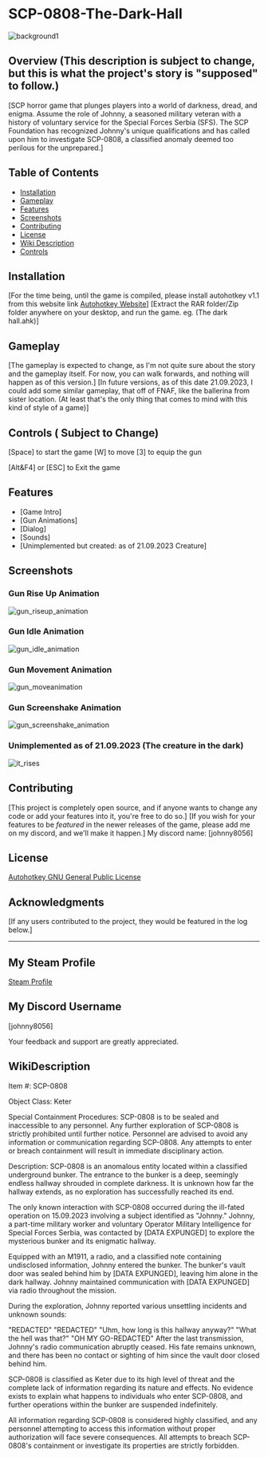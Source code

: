 # SCP-0808-The-Dark-Hall
![background1](https://github.com/JohnnYDeveloperAHK/SCP-0808-The-Dark-Hall/assets/11061707/70af2a42-441d-457b-babc-69c66d259d25)

## Overview (This description is subject to change, but this is what the project's story is "supposed" to follow.)

[SCP horror game that plunges players into a world of darkness, dread, and enigma. Assume the role of Johnny, a seasoned military veteran with a history of voluntary service for the Special Forces Serbia (SFS). The SCP Foundation has recognized Johnny's unique qualifications and has called upon him to investigate SCP-0808, a classified anomaly deemed too perilous for the unprepared.]

## Table of Contents

- [Installation](#installation)
- [Gameplay](#gameplay)
- [Features](#features)
- [Screenshots](#screenshots)
- [Contributing](#contributing)
- [License](#license)
- [Wiki Description](#wikidescription)
- [Controls](#controls)

## Installation

[For the time being, until the game is compiled, please install autohotkey v1.1 from this website link [Autohotkey Website](https://www.autohotkey.com)]
[Extract the RAR folder/Zip folder anywhere on your desktop, and run the game. eg. (The dark hall.ahk)]

## Gameplay

[The gameplay is expected to change, as I'm not quite sure about the story and the gameplay itself. For now, you can walk forwards, and nothing will happen as of this version.]
[In future versions, as of this date 21.09.2023, I could add some similar gameplay, that off of FNAF, like the ballerina from sister location. (At least that's the only thing that comes to mind with this kind of style of a game)]

## Controls ( Subject to Change)

[Space] to start the game
[W] to move
[3] to equip the gun

[Alt&F4]
or
[ESC] to Exit the game


## Features

- [Game Intro]
- [Gun Animations]
- [Dialog]
- [Sounds]
- [Unimplemented but created: as of 21.09.2023 Creature]

## Screenshots

### Gun Rise Up Animation
![gun_riseup_animation](https://github.com/JohnnYDeveloperAHK/SCP-0808-The-Dark-Hall/assets/11061707/2faa1941-3f6e-4801-8c89-5e4d2072c67e)

### Gun Idle Animation
![gun_idle_animation](https://github.com/JohnnYDeveloperAHK/SCP-0808-The-Dark-Hall/assets/11061707/d8dbbe0d-5be1-4afe-954c-1f7e271248cf)

### Gun Movement Animation
![gun_moveanimation](https://github.com/JohnnYDeveloperAHK/SCP-0808-The-Dark-Hall/assets/11061707/642f602e-3e8d-4cbf-b137-fc64e42b19c9)

### Gun Screenshake Animation
![gun_screenshake_animation](https://github.com/JohnnYDeveloperAHK/SCP-0808-The-Dark-Hall/assets/11061707/c6d827ec-906f-4e69-ac18-f2a0d55404be)

### Unimplemented as of 21.09.2023 (The creature in the dark)
![it_rises](https://github.com/JohnnYDeveloperAHK/SCP-0808-The-Dark-Hall/assets/11061707/4aa5839c-943c-4d35-b305-e53805f1b492)

## Contributing

[This project is completely open source, and if anyone wants to change any code or add your features into it, you're free to do so.]
[If you wish for your features to be *featured* in the newer releases of the game, please add me on my discord, and we'll make it happen.]
My discord name: [johnny8056]

## License

[Autohotkey GNU General Public License](https://www.autohotkey.com/docs/v2/license.htm#GNU_GENERAL_PUBLIC_LICENSE)

## Acknowledgments

[If any users contributed to the project, they would be featured in the log below.]

---

## My Steam Profile
[Steam Profile](https://steamcommunity.com/profiles/76561198876758766)

## My Discord Username
[johnny8056]

Your feedback and support are greatly appreciated.

## WikiDescription

Item #: SCP-0808

Object Class: Keter

Special Containment Procedures: SCP-0808 is to be sealed and inaccessible to any personnel. Any further exploration of SCP-0808 is strictly prohibited until further notice. Personnel are advised to avoid any information or communication regarding SCP-0808. Any attempts to enter or breach containment will result in immediate disciplinary action.

Description: SCP-0808 is an anomalous entity located within a classified underground bunker. The entrance to the bunker is a deep, seemingly endless hallway shrouded in complete darkness. It is unknown how far the hallway extends, as no exploration has successfully reached its end.

The only known interaction with SCP-0808 occurred during the ill-fated operation on 15.09.2023 involving a subject identified as "Johnny." Johnny, a part-time military worker and voluntary Operator Military Intelligence for Special Forces Serbia, was contacted by [DATA EXPUNGED] to explore the mysterious bunker and its enigmatic hallway.

Equipped with an M1911, a radio, and a classified note containing undisclosed information, Johnny entered the bunker. The bunker's vault door was sealed behind him by [DATA EXPUNGED], leaving him alone in the dark hallway. Johnny maintained communication with [DATA EXPUNGED] via radio throughout the mission.

During the exploration, Johnny reported various unsettling incidents and unknown sounds:

"REDACTED"
"REDACTED"
"Uhm, how long is this hallway anyway?"
"What the hell was that?"
"OH MY GO-REDACTED"
After the last transmission, Johnny's radio communication abruptly ceased. His fate remains unknown, and there has been no contact or sighting of him since the vault door closed behind him.

SCP-0808 is classified as Keter due to its high level of threat and the complete lack of information regarding its nature and effects. No evidence exists to explain what happens to individuals who enter SCP-0808, and further operations within the bunker are suspended indefinitely.

All information regarding SCP-0808 is considered highly classified, and any personnel attempting to access this information without proper authorization will face severe consequences. All attempts to breach SCP-0808's containment or investigate its properties are strictly forbidden.
